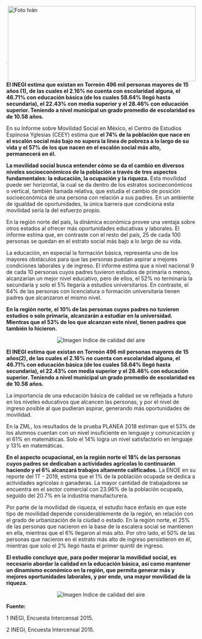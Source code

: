 <p>
   <a title="ir a Otras Publicaciones" href="http://www.trcimplan.gob.mx/autores/ivan-de-luna-aldape.html"><img class="img-responsive contenido-imagen" src="../imagenes/128/lic-ivan-de-luna-aldape-top2.png" align="right" alt="Foto Iván" width="500" height="200"></a>
</p>

</br></br></br></br></br></br></br></br>

---

**El INEGI estima que existan en Torreón 496 mil personas mayores de 15 años (1), de las cuales el 2.16% no cuenta con escolaridad alguna, el 46.71% con educación básica (de los cuales 58.64% llegó hasta secundaria), el 22.43% con media superior y el 28.46% con educación superior. Teniendo a nivel municipal un grado promedio de escolaridad es de 10.58 años.**

En su Informe sobre Movilidad Social en México, el Centro de Estudios Espinosa Yglesias (CEEY) estima que **el 74% de la población que nace en el escalón social más bajo no supera la línea de pobreza a lo largo de su vida y el 57% de los que nacen en el escalón social más alto, permanecerá en él.**

**La movilidad social busca entender cómo se da el cambio en diversos niveles socioeconómicos de la población a través de tres aspectos fundamentales: la educación, la ocupación y la riqueza.** Esta movilidad puede ser horizontal, la cual se da dentro de los estratos socioeconómicos o vertical, también llamada relativa, que estudia el cambio de posición socioeconómica de una persona con relación a sus padres. En un ambiente de igualdad de oportunidades, la única barrera que condiciona esta movilidad sería la del esfuerzo propio.

En la región norte del país, la dinámica económica provee una ventaja sobre otros estados al ofrecer más oportunidades educativas y laborales. El informe estima que, en contraste con el resto del país, 25 de cada 100 personas se quedan en el estrato social más bajo a lo largo de su vida.

La educación, en especial la formación básica, representa uno de los mayores obstáculos para que las personas puedan aspirar a mejores condiciones laborales y de ingreso. El informe estima que a nivel nacional 9 de cada 10 personas cuyos padres tuvieron estudios de primaria o menos, alcanzarían un mejor nivel educativo, pero de ellos, el 52% no terminaría la secundaria y solo el 5% llegaría a estudios universitarios. En contraste, el 64% de las personas con licenciatura o formación universitaria tienen padres que alcanzaron el mismo nivel.

**En la región norte, el 10% de las personas cuyos padres no tuvieron estudios o solo primaria, alcanzarán a estudiar en la universidad. Mientras que el 53% de los que alcanzan este nivel, tienen padres que también lo hicieron.**

<center><img class="img-responsive" src="la-movilidad-social-en-la-laguna-junio2019/ima01.jpg" alt="Imagen Indice de calidad del aire"></center>

**El INEGI estima que existan en Torreón 496 mil personas mayores de 15 años(2), de las cuales el 2.16% no cuenta con escolaridad alguna, el 46.71% con educación básica (de los cuales 58.64% llegó hasta secundaria), el 22.43% con media superior y el 28.46% con educación superior. Teniendo a nivel municipal un grado promedio de escolaridad es de 10.58 años.**

La importancia de una educación básica de calidad se ve reflejada a futuro en los niveles educativos que alcancen las personas, y por el nivel de ingreso posible al que pudieran aspirar, generando más oportunidades de movilidad.

En la ZML, los resultados de la prueba PLANEA 2018 estiman que el 53% de los alumnos cuentan con un nivel insuficiente en lenguaje y comunicación y el 61% en matemáticas. Solo el 14% logra un nivel satisfactorio en lenguaje y 13% en matemáticas.

**En el aspecto ocupacional, en la región norte el 18% de las personas cuyos padres se dedicaban a actividades agrícolas lo continuarán haciendo y el 6% alcanzará trabajos altamente calificados.** La ENOE en su reporte del 1T - 2019, estima que el 1% de la población ocupada se dedica a actividades agrícolas o ganaderas. La mayor cantidad de trabajadores se encuentra en el sector comercial con 23.96% de la población ocupada, seguido del 20.7% en la industria manufacturera.

Por parte de la movilidad de riqueza, el estudio hace énfasis en que este tipo de movilidad depende considerablemente de la región, en relación con el grado de urbanización de la ciudad o estado. En la región norte, el 25% de las personas que nacieron en la base de la escalera social se mantienen en ella, mientras que el 6% llegaron al más alto. Por otro lado, el 50% de las personas que nacieron en el estrato más alto de ingreso persistieron en él, mientras que solo el 2% llegó hasta el primer quintil de ingreso.

**El estudio concluye que, para poder mejorar la movilidad social, es necesario abordar la calidad en la educación básica, así como mantener un dinamismo económico en la región, que permita generar más y mejores oportunidades laborales, y por ende, una mayor movilidad de la riqueza.**

<center><img class="img-responsive" src="la-movilidad-social-en-la-laguna-junio2019/ima02.jpg" alt="Imagen Indice de calidad del aire"></center>

**Fuente:**

1 INEGI, Encuesta Intercensal 2015.

2 INEGI, Encuesta Intercensal 2015.
